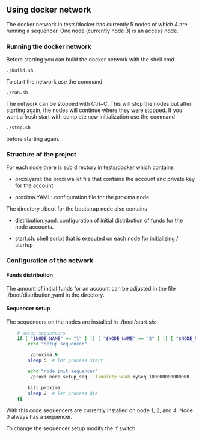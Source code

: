 ## Using docker network

The docker network in tests/docker has currently 5 nodes of which 4 are running a sequencer.
One node (currently node 3) is an access node.


### Running the docker network

Before starting you can build the docker network with the shell cmd

`./build.sh`

To start the network use the command

`./run.sh`

The network can be stopped with Ctrl+C. This will stop the nodes but after starting again, the nodes will continue where they were stopped.
If you want a fresh start with complete new initialization use the command

`./stop.sh`

before starting again.


### Structure of the project

For each node there is sub directory in tests/docker which contains

- proxi.yaml: the proxi wallet file that contains the account and private key for the account

- proxima.YAML:  configuration file for the proxima node

The directory ./boot for the bootstrap node also contains

- distribution.yaml: configuration of initial distribution of funds for the node accounts.

- start.sh: shell script that is executed on each node for initializing / startup

### Configuration of the network

#### Funds distribution
The amount of initial funds for an account can be adjusted in the file ./boot/distribution,yaml in the directory.

#### Sequencer setup
The sequencers on the nodes are installed in ./boot/start.sh:

```sh
    # setup sequencers
    if [ "$NODE_NAME" == "1" ] || [ "$NODE_NAME" == "2" ] || [ "$NODE_NAME" == "4" ]; then
        echo "setup sequencer"

        ./proxima &
        sleep 5  # let process start

        echo "node init sequencer"
        ./proxi node setup_seq --finality.weak mySeq 100000000000000

        kill_proxima
        sleep 2  # let process die
    fi 

```
With this code sequencers are currently installed on node 1, 2, and 4. Node 0 always has a sequencer.

To change the sequencer setup modify the if switch.

